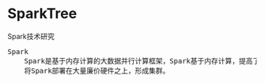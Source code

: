 # SparkTree
Spark技术研究

<pre>
Spark
    Spark是基于内存计算的大数据并行计算框架，Spark基于内存计算，提高了在大数据环境下数据处理的实时性，同时保证了高容错性和高可伸缩性，允许用户
    将Spark部署在大量廉价硬件之上，形成集群。
</pre>
